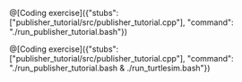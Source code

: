 
@[Coding exercise]({"stubs": ["publisher_tutorial/src/publisher_tutorial.cpp"], "command": "./run_publisher_tutorial.bash"})


@[Coding exercise]({"stubs": ["publisher_tutorial/src/publisher_tutorial.cpp"], "command": "./run_publisher_tutorial.bash & ./run_turtlesim.bash"})
